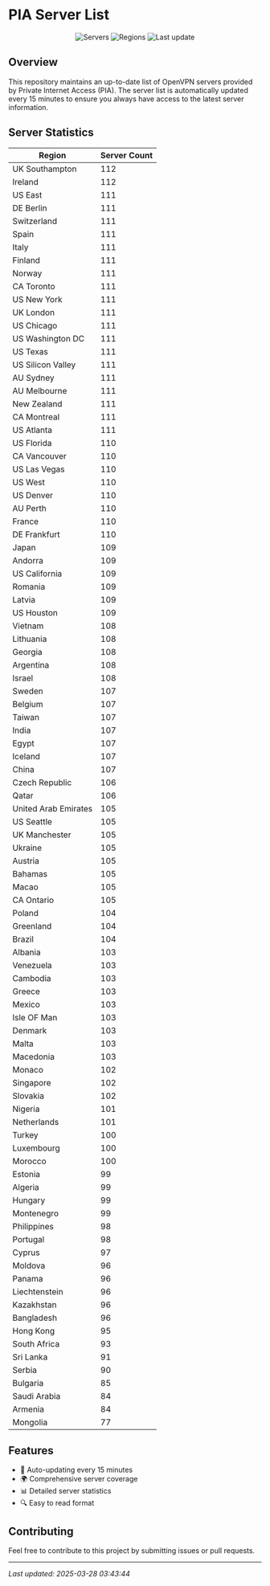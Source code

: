 # PIA Server List

<div align="center">

![Servers](https://img.shields.io/badge/servers-10,123-blue)
![Regions](https://img.shields.io/badge/regions-97-blue)
![Last update](https://img.shields.io/badge/Last_Updated-March_27_2025_22:43_EST-blue)

</div>

## Overview
This repository maintains an up-to-date list of OpenVPN servers provided by Private Internet Access (PIA). The server list is automatically updated every 15 minutes to ensure you always have access to the latest server information.

## Server Statistics
| Region | Server Count |
|--------|--------------|
| UK Southampton                 | 112          |
| Ireland                        | 112          |
| US East                        | 111          |
| DE Berlin                      | 111          |
| Switzerland                    | 111          |
| Spain                          | 111          |
| Italy                          | 111          |
| Finland                        | 111          |
| Norway                         | 111          |
| CA Toronto                     | 111          |
| US New York                    | 111          |
| UK London                      | 111          |
| US Chicago                     | 111          |
| US Washington DC               | 111          |
| US Texas                       | 111          |
| US Silicon Valley              | 111          |
| AU Sydney                      | 111          |
| AU Melbourne                   | 111          |
| New Zealand                    | 111          |
| CA Montreal                    | 111          |
| US Atlanta                     | 111          |
| US Florida                     | 110          |
| CA Vancouver                   | 110          |
| US Las Vegas                   | 110          |
| US West                        | 110          |
| US Denver                      | 110          |
| AU Perth                       | 110          |
| France                         | 110          |
| DE Frankfurt                   | 110          |
| Japan                          | 109          |
| Andorra                        | 109          |
| US California                  | 109          |
| Romania                        | 109          |
| Latvia                         | 109          |
| US Houston                     | 109          |
| Vietnam                        | 108          |
| Lithuania                      | 108          |
| Georgia                        | 108          |
| Argentina                      | 108          |
| Israel                         | 108          |
| Sweden                         | 107          |
| Belgium                        | 107          |
| Taiwan                         | 107          |
| India                          | 107          |
| Egypt                          | 107          |
| Iceland                        | 107          |
| China                          | 107          |
| Czech Republic                 | 106          |
| Qatar                          | 106          |
| United Arab Emirates           | 105          |
| US Seattle                     | 105          |
| UK Manchester                  | 105          |
| Ukraine                        | 105          |
| Austria                        | 105          |
| Bahamas                        | 105          |
| Macao                          | 105          |
| CA Ontario                     | 105          |
| Poland                         | 104          |
| Greenland                      | 104          |
| Brazil                         | 104          |
| Albania                        | 103          |
| Venezuela                      | 103          |
| Cambodia                       | 103          |
| Greece                         | 103          |
| Mexico                         | 103          |
| Isle OF Man                    | 103          |
| Denmark                        | 103          |
| Malta                          | 103          |
| Macedonia                      | 103          |
| Monaco                         | 102          |
| Singapore                      | 102          |
| Slovakia                       | 102          |
| Nigeria                        | 101          |
| Netherlands                    | 101          |
| Turkey                         | 100          |
| Luxembourg                     | 100          |
| Morocco                        | 100          |
| Estonia                        | 99           |
| Algeria                        | 99           |
| Hungary                        | 99           |
| Montenegro                     | 99           |
| Philippines                    | 98           |
| Portugal                       | 98           |
| Cyprus                         | 97           |
| Moldova                        | 96           |
| Panama                         | 96           |
| Liechtenstein                  | 96           |
| Kazakhstan                     | 96           |
| Bangladesh                     | 96           |
| Hong Kong                      | 95           |
| South Africa                   | 93           |
| Sri Lanka                      | 91           |
| Serbia                         | 90           |
| Bulgaria                       | 85           |
| Saudi Arabia                   | 84           |
| Armenia                        | 84           |
| Mongolia                       | 77           |

## Features
- 🔄 Auto-updating every 15 minutes
- 🌍 Comprehensive server coverage
- 📊 Detailed server statistics
- 🔍 Easy to read format

## Contributing
Feel free to contribute to this project by submitting issues or pull requests.

---
*Last updated: 2025-03-28 03:43:44*